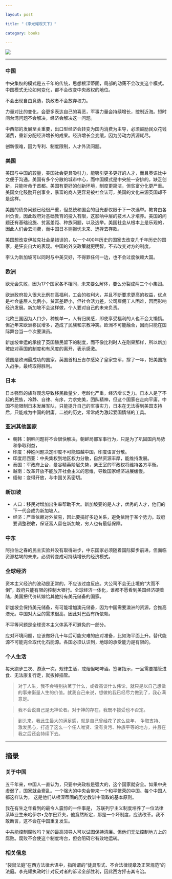 ```yaml
---

layout: post

title: "《李光耀观天下》"

category: books

---
```


<a href="https://book.douban.com/subject/26413154/"><img src="https://img3.doubanio.com/view/subject/s/public/s28095832.jpg" /></a>

  

---


### 中国

中央集权的模式是五千年的传统，思想根深蒂固，局部的动荡不会改变这个模式。中国模式无论如何变化，都不会改变中央政权的地位。

不会出现自由竞选，执政者不会放弃权力。

力量对比的变化，会更多表达自己的喜恶，军事力量会持续增长，控制近海。短时间台湾问题不会解决，经济会解决这一问题。

中西部的发展至关重要，出口型经济会转变为国内消费为主导，必须鼓励民众花钱消费，重新分配经济增长的成果。经济增长会变缓，因为劳动力资源耗尽。

创新很难，因为专利、制度限制，人才外流问题。


### 美国

美国与中国的较量，美国社会更具吸引力，能吸引更多更好的人才，而且英语比中文便于沟通。美国有多个分散的城市中心，而中国模式是中央统一安排的，缺乏创新，只能听命于首都。美国有更好的创新环境，制度更简洁，但贫富分化更严重。美国文化鼓励开创事业，暴富的商人更容易被社会认可，美国的文化来源英国却不是这样。

美国的债务问题已经很严重，但总统和国会的目光都仅限于下一次选举。教育由各州负责，因此政府对基础教育的投入有限，这影响中层的技术人才培养。美国的问题还有基础设施、贫富差距、种族问题，以及选举。美国社会从根本上是乐观的，因此人们会去消费，而中国日本则担忧未来、选择去存款。

美国想改变伊拉克社会是错误的，以一个400年历史的国家去改变几千年历史的国家，是狂妄自大的表现。中国的外交政策就更明智，不去改变对方的制度。

李认为新加坡可以同时与中美交好，不得罪任何一边，也不会过度依赖大国。


### 欧洲

欧元会失败，因为17个国家各不相同，未来要么解体，要么分裂成两三个小集团。

欧洲政府投入很大比例在高福利，工会的权利大，并且不断要求更高的权益，优点是社会底层人比例小，贫富差距小，但社会活力差，公司雇佣工人困难，因而影响经济发展。新加坡不会这样做，个人要对自己的未来负责。

北欧三国因为人口少，种族单一，人有归属感，即使享受福利的人也不会太懒惰。但近年来欧洲移民增多，造成了民族和宗教冲突。欧洲不可能融合，因而只能在国际舞台当一个次要演员。

新加坡幸运的承接了英国殖民留下的制度，而不像比利时人在刚果那样，所以新加坡应对英国的制度和有风度的离开，表示感激。

德国是欧洲最成功的国家。英国首相丘吉尔感染了皇家空军，撑了一年，把美国拖入战争，最终取得胜利。

### 日本

日本强烈的族群观念导致移民数量少，老龄化严重，经济增长乏力。日本人是了不起的民族，冷静、自律、有序，力求完美，团队精神，但这个国家在走向平庸。中国不能限制日本发展军队，只能提升自己的军事实力，日本在无法得到美国支持后，只能成为中国的附庸。二战的历史，常常成为激起爱国情绪的工具。

### 亚洲其他国家

- 朝韩：朝韩问题将不会很快解决，朝鲜局部军事行为，只是为了巩固国内局势和争取利益，
- 印度：种姓问题决定印度不可能超越中国，印度语言分散。
- 印度尼西亚：中央集权到地区权力分散，自然资源丰厚，能维持发展。
- 泰国：军政府上台，曼谷精英阶层失势，亲王室的军政权将维持各方平衡。
- 越南：改革开放不能放开社会主义的思维，导致国家经济进展缓慢。
- 缅甸：变得开放，与中国关系密切。

### 新加坡

- 人口：移民对增加出生率帮助不大。新加坡要的是人才，优秀的人才，他们的下一代会成为新加坡人。
- 经济：严重依赖对外贸易，因此要搞好多边关系，避免依附于某个势力。政府要调整税收，保证富人留在新加坡，穷人也有最低保障。

### 中东

阿拉伯之春的民主实验并没有取得进步，中东国家必须随着国际脚步前进，但面临资源枯竭的未来，必须转变成可持续增长的经济模式。

### 全球经济

资本主义经济的波动是正常的，不应该过度反应。大公司不会无止境的“大而不倒”，政府只能有限的控制大银行。全球经济一体化，谁都不愿看到美国经济硬着陆，美国把代价转嫁给其他持有美元储备的国家。

新加坡会保持美元储备，有可能增加澳元储备，因为中国需要澳洲的资源，会推高澳元。中国对大豆的需求很高，因此对巴西有所依赖。

不平等问题是全球资本主义体系不可避免的一部分。

应对环境问题，应该做好几十年后可能灾难的应对准备，比如海平面上升。替代能源不可能完全取代化石能源。各国必须认识到，地球的承受能力是有限的。

### 个人生活

每天跑步三次、游泳一次，规律生活，戒烟但喝啤酒。签署指示，一旦需要插管进食、无法康复行走，就拔掉插管。

> 对于人生，我不会特别执著于什么，或者高谈什么伟论，就只是以自己想做的事来衡量人生的价值。就我自己来说，想做的我已经尽力做到了，我心满意足。

> 我不会说自己是无神论者。对于神的存在，我既不接受也不否定。

> 到头来，我此生最大的满足感，就是自己曾经花了这么些年， 争取支持、激发民心，打造了这么一个任人唯贤、没有贪污、种族平等的地方，并且在我之后还会持续下去。


---

## 摘录

###  关于中国

五千年来，中国人一直认为，只要中央政权是强大的，这个国家就安全。如果中央虚弱了，国家就会紊乱。一个强大的中央会带来一个和平繁荣的中国。每个中国人都这样认为， 这是他们从根深蒂固的历史教训中吸取的基本原则。

我在有生之年看到的最令人震惊的一件事是， 苏联列宁主义制度培养了一位法律系毕业生米哈伊尔•戈尔巴乔夫，他竟然断定，那是一个坏制度，应该改革。我不敢断言，这不会在中国重复发生。

中共能控制腐败吗？党的最高领导人可以试图保持清廉。但他们无法控制地方上的腐败。腐败不会使这个制度垮台，但会阻碍它有效地运转。


### 相关信息

“袋鼠法庭”在西方法律术语中，指所谓的“徒具形式、不合法律规章及正常规范”的法庭。李光耀执政时针对反对者的诉讼全部胜利，因此西方抨击其专治。
